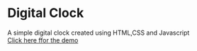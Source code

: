 <h1>Digital Clock</h1>
A simple digital clock created using HTML,CSS and Javascript<br>
<a href="https://shameer-digitalclock.netlify.app/">Click here ffor the demo</a>
